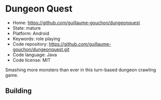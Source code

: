 # Dungeon Quest

- Home: https://github.com/guillaume-gouchon/dungeonquest
- State: mature
- Platform: Android
- Keywords: role playing
- Code repository: https://github.com/guillaume-gouchon/dungeonquest.git
- Code language: Java
- Code license: MIT

Smashing more monsters than ever in this turn-based dungeon crawling game.

## Building
